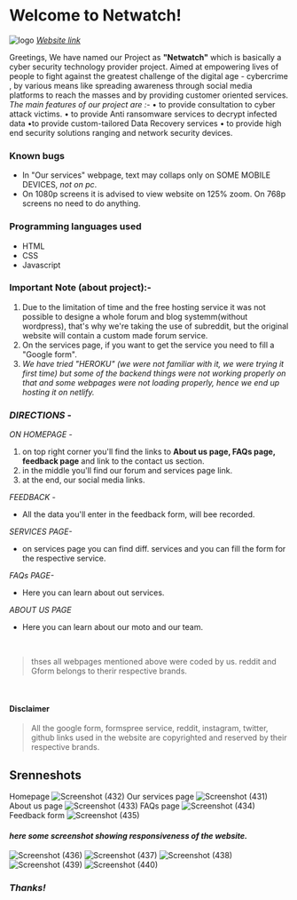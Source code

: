 # Welcome to Netwatch!
![logo](https://user-images.githubusercontent.com/81359857/112721580-9ff58c00-8f2a-11eb-8f03-64e4f166565c.png)
[*Website link*](https://thenetwatch.netlify.app/)

Greetings, 
We have named our Project as **"Netwatch"** which is basically a cyber security technology provider project. 
Aimed at empowering lives of people to fight against the greatest challenge of the digital age - cybercrime , by various means like spreading awareness through social media platforms to reach the masses and by providing customer oriented services. 
*The main features of our project are :-*
• to provide consultation  to cyber attack victims.
• to provide Anti ransomware services to decrypt infected data
•to  provide custom-tailored Data Recovery services 
• to provide high end security solutions ranging and network security devices.


### Known bugs

 - In "Our services" webpage, text may collaps only on SOME MOBILE
   DEVICES, *not on pc*.
  - On 1080p screens it is advised to view website on 125% zoom. On 768p screens no need to do anything.

### Programming languages used
- HTML
- CSS
- Javascript

### Important Note (about project):-

 1. Due to the limitation of time and the free hosting service it was
    not possible to designe a whole forum and blog systemm(without
    wordpress), that's why we're taking the use of subreddit, but the
    original website will contain a custom made forum service.
  2. On the services page, if you want to get the service you need to fill a "Google form".
   3. *We have tried "HEROKU" (we were not familiar with it, we were trying it first time) but some of the backend things were not working properly on that and some webpages were not loading  properly, hence we end up hosting it on netlify.*


### *DIRECTIONS* -

*ON HOMEPAGE -*
1. on top right corner you'll find the links to **About us page, FAQs page, feedback page** and link to the contact us section.
2. in the middle you'll find our forum and services page link.
3. at the end, our social media links.

*FEEDBACK -*
- All the data you'll enter in the feedback form, will bee recorded.

*SERVICES PAGE-*
- on services page you can find diff. services and you can fill the form for the respective service.

*FAQs PAGE-*
- Here you can learn about out services.

*ABOUT US PAGE*
- Here you can learn about our moto and our team.

<br>

>thses all webpages mentioned above were coded by us.
>reddit and Gform belongs to therir respective brands.

<br>


####  Disclaimer
>All the google form, formspree service, reddit, instagram, twitter, github links used in the website are copyrighted and reserved by their respective brands.

## Srenneshots
Homepage
![Screenshot (432)](https://user-images.githubusercontent.com/81359857/112714048-67d85400-8efe-11eb-8cbb-923f5453991e.png)
Our services page
![Screenshot (431)](https://user-images.githubusercontent.com/81359857/112714042-64dd6380-8efe-11eb-837d-35c1bda1454e.png)
About us page
![Screenshot (433)](https://user-images.githubusercontent.com/81359857/112714049-67d85400-8efe-11eb-826f-3507f2942675.png)
FAQs page
![Screenshot (434)](https://user-images.githubusercontent.com/81359857/112714050-6870ea80-8efe-11eb-81ff-3a713336fb4a.png)
Feedback form
![Screenshot (435)](https://user-images.githubusercontent.com/81359857/112714052-69098100-8efe-11eb-8843-fd9cf9852d92.png)

#### *here some screenshot showing responsiveness of the website.*
![Screenshot (436)](https://user-images.githubusercontent.com/81359857/112714053-69a21780-8efe-11eb-8bb0-cfc1f0c09487.png)
![Screenshot (437)](https://user-images.githubusercontent.com/81359857/112714054-6a3aae00-8efe-11eb-9771-51e2a2522c37.png)
![Screenshot (438)](https://user-images.githubusercontent.com/81359857/112714055-6a3aae00-8efe-11eb-8ca7-3bb97aa50e28.png)
![Screenshot (439)](https://user-images.githubusercontent.com/81359857/112714056-6ad34480-8efe-11eb-98aa-affd6c00a483.png)
![Screenshot (440)](https://user-images.githubusercontent.com/81359857/112714057-6ad34480-8efe-11eb-9906-652db4d6fc62.png)

### *Thanks!*
